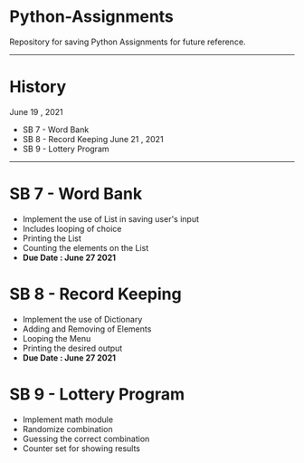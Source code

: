 # Python-Assignments
Repository for saving Python Assignments for future reference.

----------------------------------------------------

# History 

June 19 , 2021 
- SB 7 - Word Bank
- SB 8 - Record Keeping
June 21 , 2021
- SB 9 - Lottery Program 

---------------------------------------------------


# SB 7 - Word Bank
- Implement the use of List in saving user's input
- Includes looping of choice
- Printing the List
- Counting the elements on the List
- **Due Date : June 27 2021**
# SB 8 - Record Keeping 
- Implement the use of Dictionary
- Adding and Removing of Elements
- Looping the Menu
- Printing the desired output
- **Due Date : June 27 2021**
# SB 9 - Lottery Program
- Implement math module
- Randomize combination
- Guessing the correct combination
- Counter set for showing results
